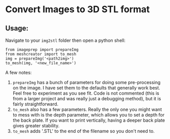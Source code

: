 # Convert Images to 3D STL format

## Usage:

Navigate to your `img2stl` folder then open a python shell:

	from imageprep import prepareImg
	from meshcreator import to_mesh
	img = prepareImg('<path2img>')
	to_mesh(img, '<new_file_name>')

A few notes:
1. `prepareImg` has a bunch of parameters for doing some pre-processing on the image. I have set them to the defaults that generally work best. Feel free to experiment as you see fit. Code is not commented (this is from a larger project and was really just a debugging method), but it is fairly straightforward.
2. `to_mesh` also has a few parameters. Really the only one you might want to mess with is the depth parameter, which allows you to set a depth for the back plate. If you want to print vertically, having a deeper back plate gives greater stability.
3. `to_mesh` adds '.STL' to the end of the filename so you don't need to.